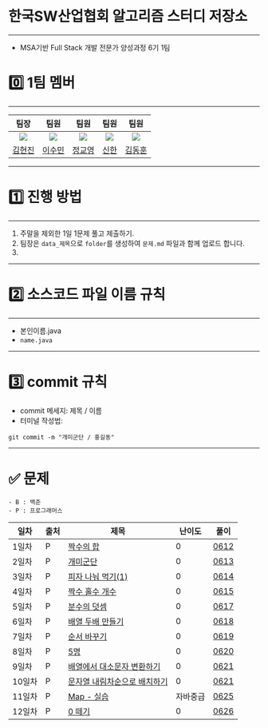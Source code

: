 # 한국SW산업협회 알고리즘 스터디 저장소
---
- MSA기반 Full Stack 개발 전문가 양성과정 6기  1팀
# 0️⃣ 1팀 멤버
---


|                                팀장                                 |                                팀원                                |                                팀원                                 |                                팀원                                 |                                팀원                                 |
| :---------------------------------------------------------------: | :--------------------------------------------------------------: | :---------------------------------------------------------------: | :---------------------------------------------------------------: | :---------------------------------------------------------------: |
| <img src="https://avatars.githubusercontent.com/u/149029049?v=4"> | <img src="https://avatars.githubusercontent.com/u/81737413?v=4"> | <img src="https://avatars.githubusercontent.com/u/100822143?v=4"> | <img src="https://avatars.githubusercontent.com/u/131014787?v=4"> | <img src ="https://avatars.githubusercontent.com/u/100128899?v=4"> | 
|                   [김현진](https://github.com/0515khj)                    |            [이수민](https://github.com/vsuminv)             |                [정교영](https://github.com/jgy0917)                |                  [신한](https://github.com/ruukr8080)                   |            [김동훈](https://github.com/zoown12)	             |
---

# 1️⃣ 진행 방법
---
1. 주말을 제외한 1일 1문제 풀고 제출하기.
2. 팀장은 `data_제목`으로  `folder`를 생성하여 `문제.md` 파일과 함께 업로드 합니다.
3. 
---
# 2️⃣ 소스코드 파일 이름 규칙
---
- 본인이름.java
- `name.java`  
---
# 3️⃣ commit 규칙

- commit 메세지: 제목 / 이름 
- 터미널 작성법:

```
git commit -m "개미군단 / 홍길동"
```
---

# ✅ 문제

	- B : 백준
    - P : 프로그래머스

| 일차  | 출처  | 제목                                                                              | 난이도 | 풀이                                                               |
| --- | --- | ------------------------------------------------------------------------------- | --- | --------------------------------------------------------------------- |
| 1일차 | P   | [짝수의 합](https://school.programmers.co.kr/learn/courses/30/lessons/120831)       | 0   | [0612](https://github.com/vsuminv/Algorithm_Study/tree/main/0612_짝수의_합) |
| 2일차 | P   | [개미군단](https://school.programmers.co.kr/learn/courses/30/lessons/120837)        | 0   | [0613](https://github.com/vsuminv/Algorithm_Study/tree/main/0613_개미군단(1)) |
| 3일차 | P   | [피자 나눠 먹기(1)](https://school.programmers.co.kr/learn/courses/30/lessons/120814) | 0   | [0614](https://github.com/vsuminv/Algorithm_Study/tree/main/0614_피자나눠먹기(1)) |
| 4일차 | P   | [짝수 홀수 개수](https://school.programmers.co.kr/learn/courses/30/lessons/120824)    | 0   | [0615](https://github.com/vsuminv/Algorithm_Study/tree/main/0615_짝수_홀수_개수) |
| 5일차 | P   | [분수의 덧셈](https://school.programmers.co.kr/learn/courses/30/lessons/120808)    | 0   | [0617](https://github.com/vsuminv/Algorithm_Study/tree/main/0617_분수의덧셈) |
| 6일차 | P   | [배열 두배 만들기](https://school.programmers.co.kr/learn/courses/30/lessons/120809) | 0 | [0618](https://github.com/vsuminv/Algorithm_Study/tree/main/0618_배열%두%배%만들기) |
| 7일차 | P   | [순서 바꾸기](https://school.programmers.co.kr/learn/courses/30/lessons/181891)    | 0   | [0619](https://github.com/vsuminv/Algorithm_Study/tree/main/0619_순서%20바꾸기) |
| 8일차 | P   | [5명](https://school.programmers.co.kr/learn/courses/30/lessons/181886)    | 0   | [0620](https://github.com/vsuminv/Algorithm_Study/tree/main/0620_5명씩) |
| 9일차 | P   | [배열에서 대소문자 변환하기](https://school.programmers.co.kr/learn/courses/30/lessons/181875)    | 0   | [0621](https://github.com/vsuminv/Algorithm_Study/tree/main/0621_배열에서%20대소문자%20변환하기) |
| 10일차 | P   | [문자열 내림차순으로 배치하기](https://school.programmers.co.kr/learn/courses/30/lessons/12917) | 0   | [0621](https://github.com/vsuminv/Algorithm_Study/tree/main/0621_배열에서%20대소문자%20변환하기) |
| 11일차 | P   | [Map - 실습](https://school.programmers.co.kr/learn/courses/9/lessons/406) |  자바중급  | [0625](https://github.com/vsuminv/Algorithm_Study/tree/main/0625_Map%EC%8B%A4%EC%8A%B5) |
| 12일차 | P   | [0 떼기](https://school.programmers.co.kr/learn/courses/30/lessons/181847?language=java) | 0  | [0626](https://github.com/vsuminv/Algorithm_Study/tree/main/0626_0%20%EB%96%BC%EA%B8%B0) |




